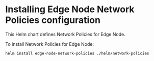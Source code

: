 <!---
  SPDX-FileCopyrightText: (C) 2025 Intel Corporation
  SPDX-License-Identifier: Apache-2.0
-->
# Installing Edge Node Network Policies configuration

This Helm chart defines Network Policies for Edge Node.

To install Network Policies for Edge Node:

```bash
helm install edge-node-network-policies ./helm/network-policies
```

